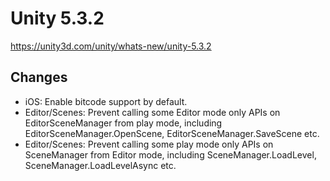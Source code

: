 # Unity 5.3.2

https://unity3d.com/unity/whats-new/unity-5.3.2

## Changes



*   iOS: Enable bitcode support by default.
*   Editor/Scenes: Prevent calling some Editor mode only APIs on EditorSceneManager from play mode, including EditorSceneManager.OpenScene, EditorSceneManager.SaveScene etc.
*   Editor/Scenes: Prevent calling some play mode only APIs on SceneManager from Editor mode, including SceneManager.LoadLevel, SceneManager.LoadLevelAsync etc.